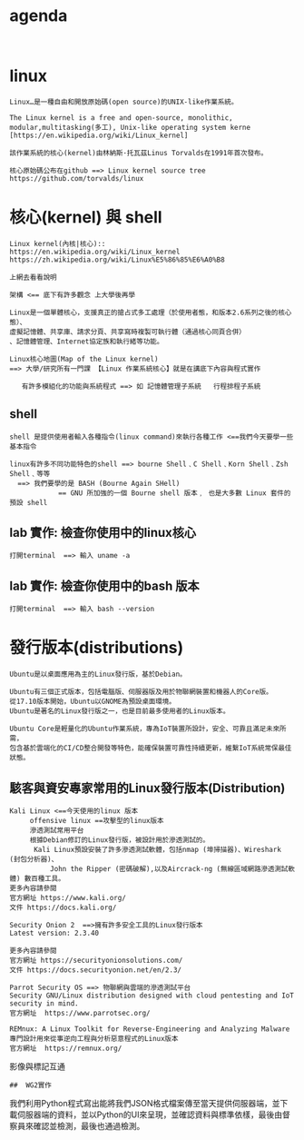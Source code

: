 # agenda
```


```
# linux
```
Linux…是一種自由和開放原始碼(open source)的UNIX-like作業系統。

The Linux kernel is a free and open-source, monolithic, 
modular,multitasking(多工), Unix-like operating system kerne
[https://en.wikipedia.org/wiki/Linux_kernel]

該作業系統的核心(kernel)由林納斯·托瓦茲Linus Torvalds在1991年首次發布。

核心原始碼公布在github ==> Linux kernel source tree
https://github.com/torvalds/linux
```

# 核心(kernel) 與 shell
```
Linux kernel(內核|核心)::
https://en.wikipedia.org/wiki/Linux_kernel
https://zh.wikipedia.org/wiki/Linux%E5%86%85%E6%A0%B8

上網去看看說明

架構 <== 底下有許多觀念 上大學後再學 

Linux是一個單體核心，支援真正的搶占式多工處理（於使用者態，和版本2.6系列之後的核心態）、
虛擬記憶體、共享庫、請求分頁、共享寫時複製可執行體（通過核心同頁合併）
、記憶體管理、Internet協定族和執行緒等功能。
```
```
Linux核心地圖(Map of the Linux kernel) 
==> 大學/研究所有一門課 【Linux 作業系統核心】就是在講底下內容與程式實作

   有許多模組化的功能與系統程式 ==> 如 記憶體管理子系統   行程排程子系統
```
## shell
```
shell 是提供使用者輸入各種指令(linux command)來執行各種工作 <==我們今天要學一些基本指令

linux有許多不同功能特色的shell ==> bourne Shell﹑C Shell﹑Korn Shell﹑Zsh Shell﹑等等
  ==> 我們要學的是 BASH (Bourne Again SHell) 
            == GNU 所加強的一個 Bourne shell 版本﹐ 也是大多數 Linux 套件的預設 shell 
```
## lab 實作: 檢查你使用中的linux核心
```
打開terminal  ==> 輸入 uname -a
```
## lab 實作: 檢查你使用中的bash 版本
```
打開terminal  ==> 輸入 bash --version
```

# 發行版本(distributions)
```
Ubuntu是以桌面應用為主的Linux發行版，基於Debian。

Ubuntu有三個正式版本，包括電腦版、伺服器版及用於物聯網裝置和機器人的Core版。
從17.10版本開始，Ubuntu以GNOME為預設桌面環境。
Ubuntu是著名的Linux發行版之一，也是目前最多使用者的Linux版本。

Ubuntu Core是輕量化的Ubuntu作業系統，專為IoT裝置所設計，安全、可靠且滿足未來所需，
包含基於雲端化的CI/CD整合開發等特色，能確保裝置可靠性持續更新，維繫IoT系統常保最佳狀態。
```
## 駭客與資安專家常用的Linux發行版本(Distribution)
```
Kali Linux <==今天使用的linux 版本 
     offensive linux ==攻擊型的linux版本
     滲透測試常用平台
     根據Debian修訂的Linux發行版，被設計用於滲透測試的。
      Kali Linux預設安裝了許多滲透測試軟體，包括nmap (埠掃描器)、Wireshark (封包分析器)、
          John the Ripper (密碼破解),以及Aircrack-ng (無線區域網路滲透測試軟體) 數百種工具。 
更多內容請參閱
官方網址 https://www.kali.org/
文件 https://docs.kali.org/
```
```
Security Onion 2  ==>擁有許多安全工具的Linux發行版本
Latest version: 2.3.40

更多內容請參閱
官方網址 https://securityonionsolutions.com/
文件 https://docs.securityonion.net/en/2.3/
```

```
Parrot Security OS ==> 物聯網與雲端的滲透測試平台
Security GNU/Linux distribution designed with cloud pentesting and IoT security in mind.
官方網址  https://www.parrotsec.org/
```
```
REMnux: A Linux Toolkit for Reverse-Engineering and Analyzing Malware
專門設計用來從事逆向工程與分析惡意程式的Linux版本
官方網址  https://remnux.org/
```



影像與標記互通​
```
##  WG2實作
```
我們利用Python程式寫出能將我們JSON格式檔案傳至當天提供伺服器端，並下載伺服器端的資料，並以Python的UI來呈現，並確認資料與標準依樣，最後由督察員來確認並檢測，最後也通過檢測。​
```




